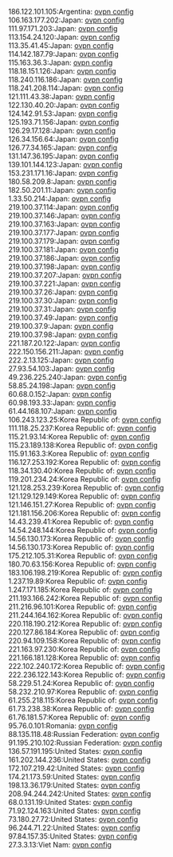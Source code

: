 186.122.101.105:Argentina: [ovpn config](vpn/186_122_101_105.ovpn)  
106.163.177.202:Japan: [ovpn config](vpn/106_163_177_202.ovpn)  
111.97.171.203:Japan: [ovpn config](vpn/111_97_171_203.ovpn)  
113.154.24.120:Japan: [ovpn config](vpn/113_154_24_120.ovpn)  
113.35.41.45:Japan: [ovpn config](vpn/113_35_41_45.ovpn)  
114.142.187.79:Japan: [ovpn config](vpn/114_142_187_79.ovpn)  
115.163.36.3:Japan: [ovpn config](vpn/115_163_36_3.ovpn)  
118.18.151.126:Japan: [ovpn config](vpn/118_18_151_126.ovpn)  
118.240.116.186:Japan: [ovpn config](vpn/118_240_116_186.ovpn)  
118.241.208.114:Japan: [ovpn config](vpn/118_241_208_114.ovpn)  
121.111.43.38:Japan: [ovpn config](vpn/121_111_43_38.ovpn)  
122.130.40.20:Japan: [ovpn config](vpn/122_130_40_20.ovpn)  
124.142.91.53:Japan: [ovpn config](vpn/124_142_91_53.ovpn)  
125.193.71.156:Japan: [ovpn config](vpn/125_193_71_156.ovpn)  
126.29.17.128:Japan: [ovpn config](vpn/126_29_17_128.ovpn)  
126.34.156.64:Japan: [ovpn config](vpn/126_34_156_64.ovpn)  
126.77.34.165:Japan: [ovpn config](vpn/126_77_34_165.ovpn)  
131.147.36.195:Japan: [ovpn config](vpn/131_147_36_195.ovpn)  
139.101.144.123:Japan: [ovpn config](vpn/139_101_144_123.ovpn)  
153.231.171.16:Japan: [ovpn config](vpn/153_231_171_16.ovpn)  
180.58.209.8:Japan: [ovpn config](vpn/180_58_209_8.ovpn)  
182.50.201.11:Japan: [ovpn config](vpn/182_50_201_11.ovpn)  
1.33.50.214:Japan: [ovpn config](vpn/1_33_50_214.ovpn)  
219.100.37.114:Japan: [ovpn config](vpn/219_100_37_114.ovpn)  
219.100.37.146:Japan: [ovpn config](vpn/219_100_37_146.ovpn)  
219.100.37.163:Japan: [ovpn config](vpn/219_100_37_163.ovpn)  
219.100.37.177:Japan: [ovpn config](vpn/219_100_37_177.ovpn)  
219.100.37.179:Japan: [ovpn config](vpn/219_100_37_179.ovpn)  
219.100.37.181:Japan: [ovpn config](vpn/219_100_37_181.ovpn)  
219.100.37.186:Japan: [ovpn config](vpn/219_100_37_186.ovpn)  
219.100.37.198:Japan: [ovpn config](vpn/219_100_37_198.ovpn)  
219.100.37.207:Japan: [ovpn config](vpn/219_100_37_207.ovpn)  
219.100.37.221:Japan: [ovpn config](vpn/219_100_37_221.ovpn)  
219.100.37.26:Japan: [ovpn config](vpn/219_100_37_26.ovpn)  
219.100.37.30:Japan: [ovpn config](vpn/219_100_37_30.ovpn)  
219.100.37.31:Japan: [ovpn config](vpn/219_100_37_31.ovpn)  
219.100.37.49:Japan: [ovpn config](vpn/219_100_37_49.ovpn)  
219.100.37.9:Japan: [ovpn config](vpn/219_100_37_9.ovpn)  
219.100.37.98:Japan: [ovpn config](vpn/219_100_37_98.ovpn)  
221.187.20.122:Japan: [ovpn config](vpn/221_187_20_122.ovpn)  
222.150.156.211:Japan: [ovpn config](vpn/222_150_156_211.ovpn)  
222.2.13.125:Japan: [ovpn config](vpn/222_2_13_125.ovpn)  
27.93.54.103:Japan: [ovpn config](vpn/27_93_54_103.ovpn)  
49.236.225.240:Japan: [ovpn config](vpn/49_236_225_240.ovpn)  
58.85.24.198:Japan: [ovpn config](vpn/58_85_24_198.ovpn)  
60.68.0.152:Japan: [ovpn config](vpn/60_68_0_152.ovpn)  
60.98.193.33:Japan: [ovpn config](vpn/60_98_193_33.ovpn)  
61.44.168.107:Japan: [ovpn config](vpn/61_44_168_107.ovpn)  
106.243.123.25:Korea Republic of: [ovpn config](vpn/106_243_123_25.ovpn)  
111.118.25.237:Korea Republic of: [ovpn config](vpn/111_118_25_237.ovpn)  
115.21.93.14:Korea Republic of: [ovpn config](vpn/115_21_93_14.ovpn)  
115.23.189.138:Korea Republic of: [ovpn config](vpn/115_23_189_138.ovpn)  
115.91.163.3:Korea Republic of: [ovpn config](vpn/115_91_163_3.ovpn)  
116.127.253.192:Korea Republic of: [ovpn config](vpn/116_127_253_192.ovpn)  
118.34.130.40:Korea Republic of: [ovpn config](vpn/118_34_130_40.ovpn)  
119.201.234.24:Korea Republic of: [ovpn config](vpn/119_201_234_24.ovpn)  
121.128.253.239:Korea Republic of: [ovpn config](vpn/121_128_253_239.ovpn)  
121.129.129.149:Korea Republic of: [ovpn config](vpn/121_129_129_149.ovpn)  
121.146.151.27:Korea Republic of: [ovpn config](vpn/121_146_151_27.ovpn)  
121.181.156.206:Korea Republic of: [ovpn config](vpn/121_181_156_206.ovpn)  
14.43.239.41:Korea Republic of: [ovpn config](vpn/14_43_239_41.ovpn)  
14.54.248.144:Korea Republic of: [ovpn config](vpn/14_54_248_144.ovpn)  
14.56.130.173:Korea Republic of: [ovpn config](vpn/14_56_130_173.ovpn)  
14.56.130.173:Korea Republic of: [ovpn config](vpn/14_56_130_173.ovpn)  
175.212.105.31:Korea Republic of: [ovpn config](vpn/175_212_105_31.ovpn)  
180.70.63.156:Korea Republic of: [ovpn config](vpn/180_70_63_156.ovpn)  
183.106.198.219:Korea Republic of: [ovpn config](vpn/183_106_198_219.ovpn)  
1.237.19.89:Korea Republic of: [ovpn config](vpn/1_237_19_89.ovpn)  
1.247.171.185:Korea Republic of: [ovpn config](vpn/1_247_171_185.ovpn)  
211.193.166.242:Korea Republic of: [ovpn config](vpn/211_193_166_242.ovpn)  
211.216.96.101:Korea Republic of: [ovpn config](vpn/211_216_96_101.ovpn)  
211.244.164.162:Korea Republic of: [ovpn config](vpn/211_244_164_162.ovpn)  
220.118.190.212:Korea Republic of: [ovpn config](vpn/220_118_190_212.ovpn)  
220.127.86.184:Korea Republic of: [ovpn config](vpn/220_127_86_184.ovpn)  
220.94.109.158:Korea Republic of: [ovpn config](vpn/220_94_109_158.ovpn)  
221.163.97.230:Korea Republic of: [ovpn config](vpn/221_163_97_230.ovpn)  
221.166.181.128:Korea Republic of: [ovpn config](vpn/221_166_181_128.ovpn)  
222.102.240.172:Korea Republic of: [ovpn config](vpn/222_102_240_172.ovpn)  
222.236.122.143:Korea Republic of: [ovpn config](vpn/222_236_122_143.ovpn)  
58.229.51.24:Korea Republic of: [ovpn config](vpn/58_229_51_24.ovpn)  
58.232.210.97:Korea Republic of: [ovpn config](vpn/58_232_210_97.ovpn)  
61.255.218.115:Korea Republic of: [ovpn config](vpn/61_255_218_115.ovpn)  
61.73.238.38:Korea Republic of: [ovpn config](vpn/61_73_238_38.ovpn)  
61.76.181.57:Korea Republic of: [ovpn config](vpn/61_76_181_57.ovpn)  
95.76.0.101:Romania: [ovpn config](vpn/95_76_0_101.ovpn)  
88.135.118.48:Russian Federation: [ovpn config](vpn/88_135_118_48.ovpn)  
91.195.210.102:Russian Federation: [ovpn config](vpn/91_195_210_102.ovpn)  
136.57.191.195:United States: [ovpn config](vpn/136_57_191_195.ovpn)  
161.202.144.236:United States: [ovpn config](vpn/161_202_144_236.ovpn)  
172.107.219.42:United States: [ovpn config](vpn/172_107_219_42.ovpn)  
174.21.173.59:United States: [ovpn config](vpn/174_21_173_59.ovpn)  
198.13.36.179:United States: [ovpn config](vpn/198_13_36_179.ovpn)  
208.94.244.242:United States: [ovpn config](vpn/208_94_244_242.ovpn)  
68.0.131.19:United States: [ovpn config](vpn/68_0_131_19.ovpn)  
71.92.124.163:United States: [ovpn config](vpn/71_92_124_163.ovpn)  
73.180.27.72:United States: [ovpn config](vpn/73_180_27_72.ovpn)  
96.244.71.22:United States: [ovpn config](vpn/96_244_71_22.ovpn)  
97.84.157.35:United States: [ovpn config](vpn/97_84_157_35.ovpn)  
27.3.3.13:Viet Nam: [ovpn config](vpn/27_3_3_13.ovpn)  
